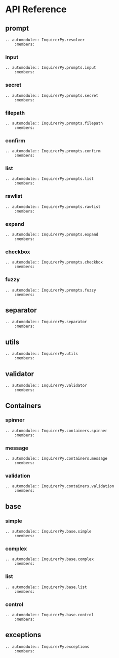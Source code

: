 # API Reference

## prompt

```{eval-rst}
.. automodule:: InquirerPy.resolver
    :members:
```

### input

```{eval-rst}
.. automodule:: InquirerPy.prompts.input
    :members:
```

### secret

```{eval-rst}
.. automodule:: InquirerPy.prompts.secret
    :members:
```

### filepath

```{eval-rst}
.. automodule:: InquirerPy.prompts.filepath
    :members:
```

### confirm

```{eval-rst}
.. automodule:: InquirerPy.prompts.confirm
    :members:
```

### list

```{eval-rst}
.. automodule:: InquirerPy.prompts.list
    :members:
```

### rawlist

```{eval-rst}
.. automodule:: InquirerPy.prompts.rawlist
    :members:
```

### expand

```{eval-rst}
.. automodule:: InquirerPy.prompts.expand
    :members:
```

### checkbox

```{eval-rst}
.. automodule:: InquirerPy.prompts.checkbox
    :members:
```

### fuzzy

```{eval-rst}
.. automodule:: InquirerPy.prompts.fuzzy
    :members:
```

## separator

```{eval-rst}
.. automodule:: InquirerPy.separator
    :members:
```

## utils

```{eval-rst}
.. automodule:: InquirerPy.utils
    :members:
```

## validator

```{eval-rst}
.. automodule:: InquirerPy.validator
    :members:
```

## Containers

### spinner

```{eval-rst}
.. automodule:: InquirerPy.containers.spinner
    :members:
```

### message

```{eval-rst}
.. automodule:: InquirerPy.containers.message
    :members:
```

### validation

```{eval-rst}
.. automodule:: InquirerPy.containers.validation
    :members:
```

## base

### simple

```{eval-rst}
.. automodule:: InquirerPy.base.simple
    :members:
```

### complex

```{eval-rst}
.. automodule:: InquirerPy.base.complex
    :members:
```

### list

```{eval-rst}
.. automodule:: InquirerPy.base.list
    :members:
```

### control

```{eval-rst}
.. automodule:: InquirerPy.base.control
    :members:
```

## exceptions

```{eval-rst}
.. automodule:: InquirerPy.exceptions
    :members:
```
